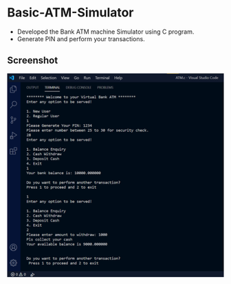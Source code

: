 # Basic-ATM-Simulator
- Developed the Bank ATM machine Simulator using C program.
- Generate PIN and perform your transactions.

## Screenshot
![Image](https://github.com/amandp13/Basic-ATM-Simulator/blob/main/Screenshot%202020-11-03%20004150.png)
